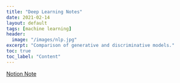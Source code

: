 ```yaml
---
title: "Deep Learning Notes"
date: 2021-02-14
layout: default
tags: [machine learning]
header:
  image: "/images/nlp.jpg"
excerpt: "Comparison of generative and discriminative models."
toc: true
toc_label: "Content"
---
```


[Notion Note](https://www.notion.so/f70b4889373c493382ecbb10e6c8d6b5?v=6a56c78caa074a79a2752410464fa2cd)
